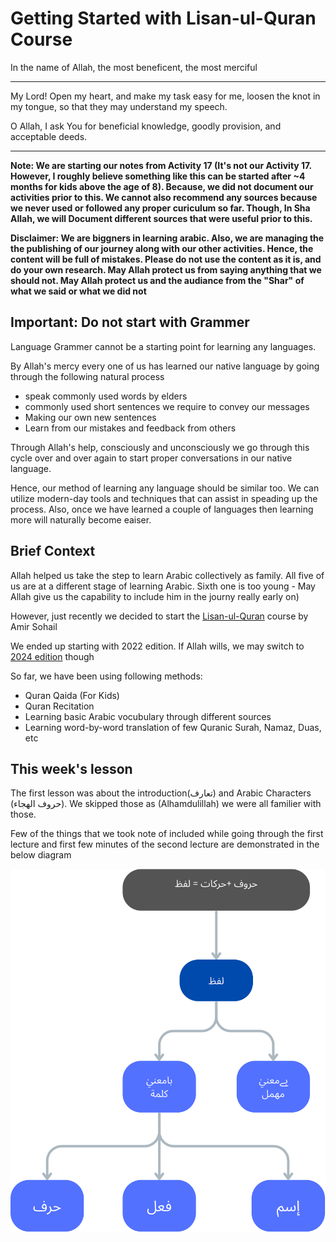 # Getting Started with Lisan-ul-Quran Course

In the name of Allah, the most beneficent, the most merciful

----

My Lord! Open my heart, and make my task easy for me, loosen the knot in my tongue, so that they may understand my speech.

O Allah, I ask You for beneficial knowledge, goodly provision, and acceptable deeds.

----

**Note: We are starting our notes from Activity 17 (It's not our Activity 17. However, I roughly believe something like this can be started after ~4 months for kids above the age of 8). Because, we did not document our activities prior to this. We cannot also recommend any sources because we never used or followed any proper curiculum so far. Though, In Sha Allah, we will Document different sources that were useful prior to this.**


**Disclaimer: We are biggners in learning arabic. Also, we are managing the the publishing of our journey along with our other activities. Hence, the content will be full of mistakes. Please do not use the content as it is, and do your own research. May Allah protect us from saying anything that we should not. May Allah protect us and the audiance from the "Shar" of what we said or what we did not**

## Important: Do not start with Grammer

Language Grammer cannot be a starting point for learning any languages.

By Allah's mercy every one of us has learned our native language by going through the following natural process
- speak commonly used words by elders
- commonly used short sentences we require to convey our messages
- Making our own new sentences 
- Learn from our mistakes and feedback from others

Through Allah's help, consciously and unconsciously we go through this cycle over and over again to start proper conversations in our native language. 

Hence, our method of learning any language should be similar too. We can utilize modern-day tools and techniques that can assist in speading up the process. Also, once we have learned a couple of languages then learning more will naturally become eaiser.

## Brief Context

Allah helped us take the step to learn Arabic collectively as family. All five of us are at a different stage of learning Arabic. Sixth one is too young - May Allah give us the capability to include him in the journy really early on)

However, just recently we decided to start the [Lisan-ul-Quran](https://www.youtube.com/playlist?list=PLmcMQH9TZ96CW1JtrdxoYJhcaJ_oPkU5c) course by Amir Sohail

We ended up starting with 2022 edition. If Allah wills, we may switch to [2024 edition]((https://www.youtube.com/playlist?list=PLmcMQH9TZ96ADVttN0f-l1eX5J9tFwaCm)) though

So far, we have been using following methods:
- Quran Qaida (For Kids)
- Quran Recitation
- Learning basic Arabic vocubulary through different sources
- Learning word-by-word translation of few Quranic Surah, Namaz, Duas, etc

## This week's lesson

The first lesson was about the introduction(تعارف) and Arabic Characters (حروف الھجاء). We skipped those as (Alhamdulillah) we were all familier with those. 

Few of the things that we took note of included while going through the first lecture and first few minutes of the second lecture are demonstrated in the below diagram

![Definition of words and its types](./introduction_to_meaningful_words_and_its_types.svg)

